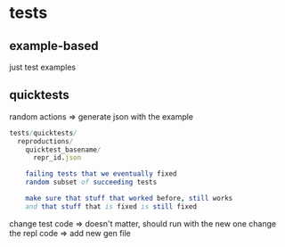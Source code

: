 # tests

## example-based

just test examples


## quicktests

random actions
=>
generate json with the example

```nim
tests/quicktests/
  reproductions/
    quicktest_basename/
      repr_id.json

  	failing tests that we eventually fixed
  	random subset of succeeding tests

  	make sure that stuff that worked before, still works
  	and that stuff that is fixed is still fixed
```

change test code => doesn't matter, should run with the new one
change the repl code => add new gen file



